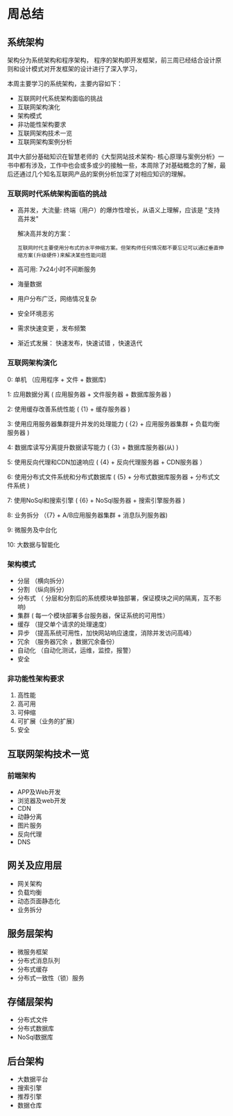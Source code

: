 # 周总结

## 系统架构 

架构分为系统架构和程序架构， 程序的架构即开发框架，前三周已经结合设计原则和设计模式对开发框架的设计进行了深入学习，

本周主要学习的系统架构，主要内容如下：

- 互联网时代系统架构面临的挑战
- 互联网架构演化 
- 架构模式
- 非功能性架构要求
- 互联网架构技术一览
- 互联网架构案例分析

其中大部分基础知识在智慧老师的《大型网站技术架构- 核心原理与案例分析》一书中都有涉及，工作中也会或多或少的接触一些，本周除了对基础概念的了解，最后还通过几个知名互联网产品的案例分析加深了对相应知识的理解。 


### 互联网时代系统架构面临的挑战

- 高并发，大流量: 终端（用户）的爆炸性增长，从语义上理解，应该是 "支持高并发"

  解决高并发的方案：

  ```
  互联网时代主要使用分布式的水平伸缩方案。但架构师任何情况都不要忘记可以通过垂直伸缩方案(升级硬件)来解决某些性能问题
  ```

- 高可用: 7x24小时不间断服务

- 海量数据

- 用户分布广泛，网络情况复杂

- 安全环境恶劣

- 需求快速变更 ，发布频繁 

- 渐近式发展： 快速发布，快速试错 ，快速迭代



### 互联网架构演化

0: 单机 （应用程序 + 文件 + 数据库)

1: 应用数据分离 ( 应用服务器 + 文件服务器 + 数据库服务器 )

2: 使用缓存改善系统性能  ( {1} + 缓存服务器 )

3: 使用应用服务器集群提升并发的处理能力  ( {2} + 应用服务器集群 + 负载均衡服务器 )

4: 数据库读写分离提升数据读写能力  ( {3} + 数据库服务器(从) )

5: 使用反向代理和CDN加速响应 ( {4} + 反向代理服务器 + CDN服务器 ）

6: 使用分布式文件系统和分布式数据库 ( {5} + 分布式数据库服务器 + 分布式文件系统 )

7: 使用NoSql和搜索引擎 ( {6} + NoSql服务器 + 搜索引擎服务器 )

8: 业务拆分 （{7} + A/B应用服务器集群 + 消息队列服务器)

9: 微服务及中台化 

10: 大数据与智能化


### 架构模式

- 分层 （横向拆分）
- 分割 （纵向拆分）
- 分布式 （ 分层和分割后的系统模块单独部署，保证模块之间的隔离，互不影响)
- 集群  ( 每一个模块部署多台服务器，保证系统的可用性）
- 缓存 （提交单个请求的处理速度）
- 异步 （提高系统可用性，加快网站响应速度，消除并发访问高峰）
- 冗余 （服务器冗余 ，数据冗余备份）
- 自动化 （自动化测试，运维，监控，报警）
- 安全

### 非功能性架构要求

1. 高性能
2. 高可用
3. 可伸缩
4. 可扩展（业务的扩展）
5. 安全

## 互联网架构技术一览

### 前端架构

- APP及Web开发 
- 浏览器及web开发
- CDN
- 动静分离
- 图片服务
- 反向代理 
- DNS

## 网关及应用层

- 网关架构 
- 负载均衡
- 动态页面静态化
- 业务拆分



## 服务层架构 

- 微服务框架
- 分布式消息队列
- 分布式缓存 
- 分布式一致性（锁）服务



## 存储层架构 

- 分布式文件
- 分布式数据库
- NoSql数据库

## 后台架构 

- 大数据平台
- 搜索引擎
- 推荐引擎
- 数据仓库


